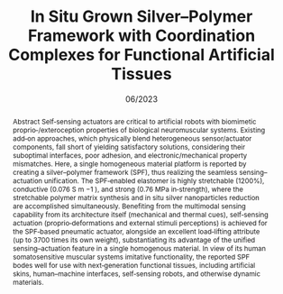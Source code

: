 ---
title: In Situ Grown Silver–Polymer Framework with Coordination Complexes for Functional Artificial Tissues
authors:
- Songlin Zhang
- Yibing Deng
- Alberto Libanori
- Yihao Zhou
- Jiachen Yang
- Trinny Tat
- Lin Yang
- Wanxin Sun
- Peng Zheng
- You‐Liang Zhu
- Jun Chen
- Swee Ching Tan
date: '06/2023'
doi: 10.1002/adma.202207916
publish_types: 期刊文章
publication: Advanced Materials
publication_short: Advanced Materials
abstract: Abstract                            Self‐sensing actuators are critical to artificial robots  with biomimetic proprio‐/exteroception properties of biological  neuromuscular systems. Existing add‐on approaches, which physically  blend heterogeneous sensor/actuator components, fall short of yielding  satisfactory solutions, considering their suboptimal interfaces, poor  adhesion, and electronic/mechanical property mismatches. Here, a single  homogeneous material platform is reported by creating a silver–polymer  framework (SPF), thus realizing the seamless sensing–actuation  unification. The SPF‐enabled elastomer is highly stretchable (1200%),  conductive (0.076 S m               −1               ), and strong (0.76 MPa in‐strength), where the  stretchable polymer matrix synthesis and in situ silver nanoparticles  reduction are accomplished simultaneously. Benefiting from the  multimodal sensing capability from its architecture itself (mechanical  and thermal cues), self‐sensing actuation (proprio‐deformations and  external stimuli perceptions) is achieved for the SPF‐based pneumatic  actuator, alongside an excellent load‐lifting attribute (up to 3700  times its own weight), substantiating its advantage of the unified  sensing–actuation feature in a single homogenous material. In view of  its human somatosensitive muscular systems imitative functionality, the  reported SPF bodes well for use with next‐generation functional tissues,  including artificial skins, human–machine interfaces, self‐sensing  robots, and otherwise dynamic materials.
url_pdf: https://onlinelibrary.wiley.com/doi/10.1002/adma.202207916
---